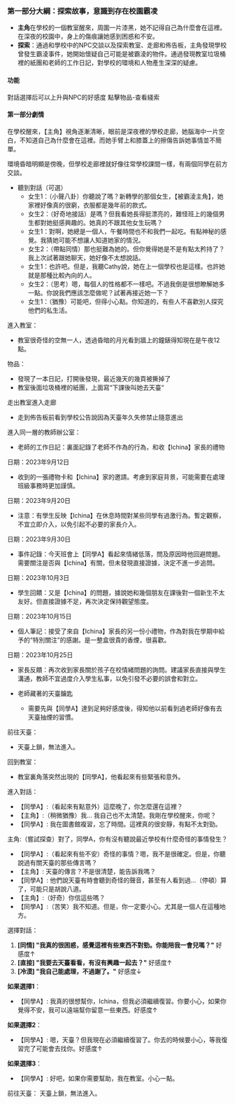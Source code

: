 ### 第一部分大綱：探索故事，意識到存在校園霸凌
- **主角**在學校的一個教室醒來，周圍一片漆黑，她不記得自己為什麼會在這裡。在深夜的校園中，身上的傷痕讓她感到困惑和不安。
- **探索**：通過和學校中的NPC交談以及探索教室、走廊和佈告板，主角發現學校曾發生霸淩事件，她開始懷疑自己可能是被霸淩的物件。通過發現教室垃圾桶裡的紙團和老師的工作日記，對學校的環境和人物產生深深的疑慮。

#### 功能
對話選擇后可以上升與NPC的好感度
點擊物品-查看綫索


#### 第一部分劇情

在學校醒來，【主角】視角逐漸清晰，眼前是深夜裡的學校走廊，她腦海中一片空白，不知道自己為什麼會在這裡。而她手臂上和膝蓋上的擦傷告訴她事情並不簡單。

環境昏暗明顯是傍晚，但學校走廊裡就好像往常學校課間一樣，有兩個同學在前方交談。

- 聽到對話（可選）
  - 女生1：（小聲八卦）你聽說了嗎？新轉學的那個女生，【被霸淩主角】，她家裡好像真的很窮，衣服都是幾年前的款式。
  - 女生2：（好奇地接話）是嗎？但我看她長得挺漂亮的，難怪班上的幾個男生都對她挺感興趣的。她真的不跟其他女生玩嗎？
  - 女生1：對啊，她總是一個人，午餐時間也不和我們一起吃。有點神秘的感覺。我猜她可能不想讓人知道她家的情況。
  - 女生2：（帶點同情）那也挺難為她的。但你覺得她是不是有點太矜持了？我上次試著跟她聊天，她好像不太想說話。
  - 女生1：也許吧。但是，我聽Cathy說，她在上一個學校也是這樣。也許她就是那種比較內向的人。
  - 女生2：（思考）嗯，每個人的性格都不一樣吧。不過我倒是很想瞭解她多一點。你說我們應該怎麼做呢？試著再接近她一下？
  - 女生1：（猶豫）可能吧，但得小心點。你知道的，有些人不喜歡別人探究他們的私生活。

進入教室：
- 教室很奇怪的空無一人，透過昏暗的月光看到牆上的鐘錶得知現在是午夜12點。

物品：
- 發現了一本日記，打開後發現，最近幾天的幾頁被撕掉了
- 教室後面垃圾桶裡的紙團，上面寫“下課後叫她去天臺“

走出教室進入走廊
- 走到佈告板前看到學校公告說因為天臺年久失修禁止隨意進出

進入同一層的教師辦公室：
- 老師的工作日記：裏面記錄了老師不作為的行為，和收【Ichina】家長的禮物

日期：2023年9月12日
- 收到的一張禮物卡和【Ichina】家的邀請。考慮到家庭背景，可能需要在處理班級事務時更加謹慎。

日期：2023年9月20日
- 注意：有學生反映【Ichina】在休息時間對某些同學有過激行為。暫定觀察，不宜立即介入，以免引起不必要的家長介入。

日期：2023年9月30日
- 事件記錄：今天班會上【同學A】看起來情緒低落，問及原因時他回避問題。需要關注是否與【Ichina】有關，但未發現直接證據，決定不進一步追問。

日期：2023年10月3日
- 學生回饋：又是【Ichina】的問題，據說她和幾個朋友在課後對一個新生不太友好。但直接證據不足，再次決定保持觀望態度。

日期：2023年10月15日
- 個人筆記：接受了來自【Ichina】家長的另一份小禮物，作為對我在學期中給予的“特別關注”的感謝。是一整盒很貴的香煙，很喜歡。

日期：2023年10月25日
- 家長反饋：再次收到家長關於孩子在校情緒問題的詢問。建議家長直接與學生溝通，教師不宜過度介入學生私事，以免引發不必要的誤會和對立。

- 老師藏著的天臺鑰匙
  - 需要先與【同學A】達到足夠好感度後，得知他以前看到過老師好像有去天臺抽煙的習慣。

前往天臺：
- 天臺上鎖，無法進入。

回到教室：
- 教室裏角落突然出現的【同學A】，他看起來有些緊張和意外。

進入對話：
- 【同學A】:（看起來有點意外）這麼晚了，你怎麼還在這裡？
- 【主角】:（稍微猶豫）我... 我自己也不太清楚。我剛在學校醒來，你呢？
- 【同學A】: 我在圖書館複習，忘了時間。這裡真的很安靜，有點不太對勁。

主角:（嘗試探查）對了，同學A，你有沒有聽說最近學校有什麼奇怪的事情發生？
- 【同學A】:（看起來有些不安）奇怪的事情？嗯，我不是很確定。但是，你聽說過有關天臺的那些傳言嗎？
- 【主角】: 天臺的傳言？不是很清楚，能告訴我嗎？
- 【同學A】: 他們說天臺有時會聽到奇怪的聲音，甚至有人看到過...（停頓）算了，可能只是胡說八道。
- 【主角】:（好奇）你信這些嗎？
- 【同學A】:（苦笑）我不知道。但是，你一定要小心。尤其是一個人在這種地方。

選擇對話：
1. **[同情] "我真的很困惑，感覺這裡有些東西不對勁。你能陪我一會兒嗎？"** 好感度↑
2. **[直接] "我要去天臺看看，有沒有興趣一起去？"** 好感度↑
3. **[冷漠] "我自己能處理，不過謝了。"** 好感度↓

**如果選擇1**：
- 【同學A】: 我真的很想幫你，Ichina，但我必須繼續復習。你要小心，如果你覺得不安，我可以遠端幫你留意一些東西。好感度↑

**如果選擇2**：
- 【同學A】: 嗯，天臺？但我現在必須繼續復習了。你去的時候要小心，等我復習完了可能會去找你。好感度↑

**如果選擇3**：
- 【同學A】: 好吧，如果你需要幫助，我在教室。小心一點。

前往天臺：
天臺上鎖，無法進入。


